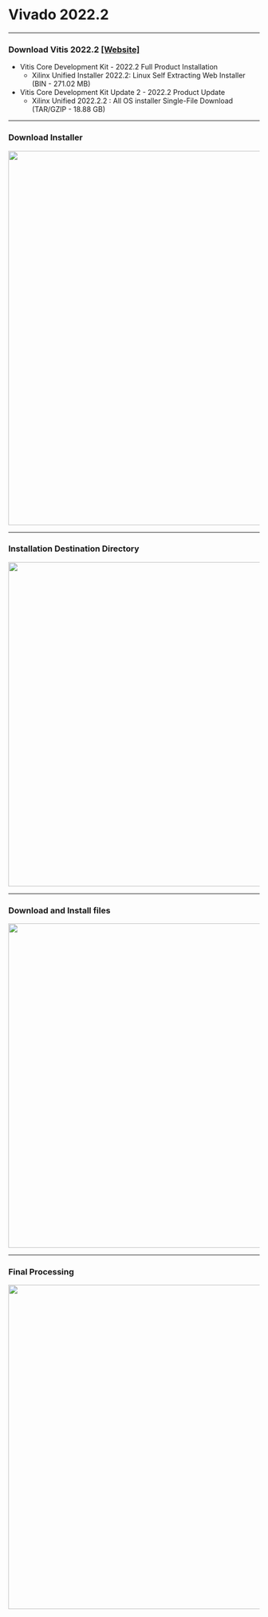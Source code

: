 # Vivado 2022.2

---
### Download Vitis 2022.2 [[Website]](https://www.xilinx.com/support/download/index.html/content/xilinx/en/downloadNav/vitis/archive-vitis.html)

* Vitis Core Development Kit - 2022.2  Full Product Installation
  * Xilinx Unified Installer 2022.2: Linux Self Extracting Web Installer (BIN - 271.02 MB)
* Vitis Core Development Kit Update 2 - 2022.2  Product Update
  * Xilinx Unified 2022.2.2 : All OS installer Single-File Download (TAR/GZIP - 18.88 GB)
    
---
### Download Installer
<img src="https://github.com/user-attachments/assets/c09a0a02-4c7a-49f0-886c-63a784a6d73a" width=750>

---
### Installation Destination Directory
<img src="https://github.com/user-attachments/assets/b99e8e5e-1667-478a-8c31-a6e5a4c7ac21" width=650>

---
### Download and Install files

<img src="https://github.com/user-attachments/assets/73cc5629-d146-4b5c-8502-a73a939c4d46" width=650>

 
---
### Final Processing

<img src="https://github.com/user-attachments/assets/35a8ecc6-d781-497f-a416-3b44803d81ca" width=650>
 
